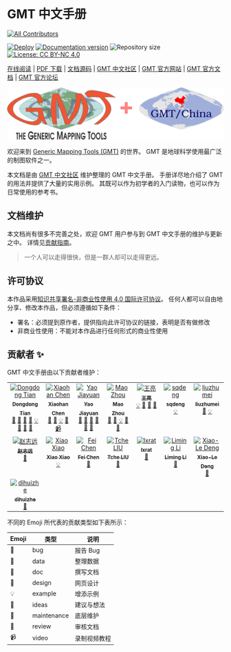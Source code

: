 # GMT 中文手册
<!-- ALL-CONTRIBUTORS-BADGE:START - Do not remove or modify this section -->
[![All Contributors](https://img.shields.io/badge/all_contributors-15-orange.svg?style=flat-square)](#contributors-)
<!-- ALL-CONTRIBUTORS-BADGE:END -->

[![Deploy](https://github.com/gmt-china/GMT_docs/actions/workflows/deploy.yml/badge.svg)](https://github.com/gmt-china/GMT_docs/actions/workflows/deploy.yml)
[![Documentation version](https://img.shields.io/badge/版本-v6.4-blue.svg)](https://docs.gmt-china.org/latest/)
![Repository size](https://img.shields.io/github/repo-size/gmt-china/GMT_Docs)
[![License: CC BY-NC 4.0](https://img.shields.io/badge/License-CC%20BY--NC%204.0-blue.svg)](https://creativecommons.org/licenses/by-nc/4.0/deed.zh)

[在线阅读](https://docs.gmt-china.org/latest/) |
[PDF 下载](https://docs.gmt-china.org/latest/GMT_docs.pdf) |
[文档源码](https://github.com/gmt-china/GMT_Docs) |
[GMT 中文社区](https://gmt-china.org) |
[GMT 官方网站](https://www.generic-mapping-tools.org) |
[GMT 官方文档](https://docs.generic-mapping-tools.org) |
[GMT 官方论坛](https://forum.generic-mapping-tools.org/)

![GMT/China logo](https://raw.githubusercontent.com/gmt-china/logo/master/gmt-china-combined-logo.png)

欢迎来到 [Generic Mapping Tools (GMT)](https://www.generic-mapping-tools.org) 的世界。
GMT 是地球科学使用最广泛的制图软件之一。

本文档是由 [GMT 中文社区](https://gmt-china.org) 维护整理的 GMT 中文手册。
手册详尽地介绍了 GMT 的用法并提供了大量的实用示例。
其既可以作为初学者的入门读物，也可以作为日常使用的参考书。

## 文档维护

本文档尚有很多不完善之处，欢迎 GMT 用户参与到 GMT 中文手册的维护与更新之中。
详情见[贡献指南](https://docs.gmt-china.org/latest/contributing)。

> 一个人可以走得很快，但是一群人却可以走得更远。

## 许可协议

本作品采用[知识共享署名-非商业性使用 4.0 国际许可协议](http://creativecommons.org/licenses/by-nc/4.0/)。
任何人都可以自由地分享、修改本作品，但必须遵循如下条件：

- 署名：必须提到原作者，提供指向此许可协议的链接，表明是否有做修改
- 非商业性使用：不能对本作品进行任何形式的商业性使用

## 贡献者 ✨

GMT 中文手册由以下贡献者维护：

<!-- ALL-CONTRIBUTORS-LIST:START - Do not remove or modify this section -->
<!-- prettier-ignore-start -->
<!-- markdownlint-disable -->
<table>
  <tbody>
    <tr>
      <td align="center" valign="top" width="14.28%"><a href="https://seisman.info"><img src="https://avatars.githubusercontent.com/u/3974108?v=4?s=100" width="100px;" alt="Dongdong Tian"/><br /><sub><b>Dongdong Tian</b></sub></a><br /><a href="#ideas-seisman" title="Ideas, Planning, & Feedback">🤔</a> <a href="#maintenance-seisman" title="Maintenance">🚧</a> <a href="https://github.com/gmt-china/GMT_docs/issues?q=author%3Aseisman" title="Bug reports">🐛</a> <a href="https://github.com/gmt-china/GMT_docs/commits?author=seisman" title="Documentation">📖</a> <a href="#example-seisman" title="Examples">💡</a> <a href="https://github.com/gmt-china/GMT_docs/pulls?q=is%3Apr+reviewed-by%3Aseisman" title="Reviewed Pull Requests">👀</a> <a href="#data-seisman" title="Data">🔣</a> <a href="#design-seisman" title="Design">🎨</a></td>
      <td align="center" valign="top" width="14.28%"><a href="https://github.com/CovMat"><img src="https://avatars.githubusercontent.com/u/26203721?v=4?s=100" width="100px;" alt="Xiaohan Chen"/><br /><sub><b>Xiaohan Chen</b></sub></a><br /><a href="https://github.com/gmt-china/GMT_docs/issues?q=author%3ACovMat" title="Bug reports">🐛</a> <a href="https://github.com/gmt-china/GMT_docs/commits?author=CovMat" title="Documentation">📖</a> <a href="#example-CovMat" title="Examples">💡</a> <a href="https://github.com/gmt-china/GMT_docs/pulls?q=is%3Apr+reviewed-by%3ACovMat" title="Reviewed Pull Requests">👀</a> <a href="#video-CovMat" title="Videos">📹</a></td>
      <td align="center" valign="top" width="14.28%"><a href="https://core-man.github.io/academic/"><img src="https://avatars.githubusercontent.com/u/50591376?v=4?s=100" width="100px;" alt="Yao Jiayuan"/><br /><sub><b>Yao Jiayuan</b></sub></a><br /><a href="https://github.com/gmt-china/GMT_docs/issues?q=author%3Acore-man" title="Bug reports">🐛</a> <a href="#data-core-man" title="Data">🔣</a> <a href="https://github.com/gmt-china/GMT_docs/commits?author=core-man" title="Documentation">📖</a> <a href="#design-core-man" title="Design">🎨</a> <a href="#ideas-core-man" title="Ideas, Planning, & Feedback">🤔</a> <a href="https://github.com/gmt-china/GMT_docs/pulls?q=is%3Apr+reviewed-by%3Acore-man" title="Reviewed Pull Requests">👀</a></td>
      <td align="center" valign="top" width="14.28%"><a href="https://github.com/ZMAlt"><img src="https://avatars.githubusercontent.com/u/35285040?v=4?s=100" width="100px;" alt="Mao Zhou"/><br /><sub><b>Mao Zhou</b></sub></a><br /><a href="https://github.com/gmt-china/GMT_docs/commits?author=ZMAlt" title="Documentation">📖</a> <a href="https://github.com/gmt-china/GMT_docs/pulls?q=is%3Apr+reviewed-by%3AZMAlt" title="Reviewed Pull Requests">👀</a> <a href="#example-ZMAlt" title="Examples">💡</a> <a href="#ideas-ZMAlt" title="Ideas, Planning, & Feedback">🤔</a> <a href="https://github.com/gmt-china/GMT_docs/issues?q=author%3AZMAlt" title="Bug reports">🐛</a></td>
      <td align="center" valign="top" width="14.28%"><a href="https://github.com/wangliang1989"><img src="https://avatars.githubusercontent.com/u/12059719?v=4?s=100" width="100px;" alt="王亮"/><br /><sub><b>王亮</b></sub></a><br /><a href="#example-wangliang1989" title="Examples">💡</a> <a href="#ideas-wangliang1989" title="Ideas, Planning, & Feedback">🤔</a> <a href="https://github.com/gmt-china/GMT_docs/commits?author=wangliang1989" title="Documentation">📖</a> <a href="https://github.com/gmt-china/GMT_docs/pulls?q=is%3Apr+reviewed-by%3Awangliang1989" title="Reviewed Pull Requests">👀</a></td>
      <td align="center" valign="top" width="14.28%"><a href="https://github.com/sqdeng"><img src="https://avatars.githubusercontent.com/u/23623969?v=4?s=100" width="100px;" alt="sqdeng"/><br /><sub><b>sqdeng</b></sub></a><br /><a href="#example-sqdeng" title="Examples">💡</a></td>
      <td align="center" valign="top" width="14.28%"><a href="https://github.com/liuzhumei"><img src="https://avatars.githubusercontent.com/u/10167345?v=4?s=100" width="100px;" alt="liuzhumei"/><br /><sub><b>liuzhumei</b></sub></a><br /><a href="https://github.com/gmt-china/GMT_docs/issues?q=author%3Aliuzhumei" title="Bug reports">🐛</a> <a href="#example-liuzhumei" title="Examples">💡</a></td>
    </tr>
    <tr>
      <td align="center" valign="top" width="14.28%"><a href="https://github.com/zhaozhiyuan1989"><img src="https://avatars.githubusercontent.com/u/23535406?v=4?s=100" width="100px;" alt="赵志远"/><br /><sub><b>赵志远</b></sub></a><br /><a href="https://github.com/gmt-china/GMT_docs/issues?q=author%3Azhaozhiyuan1989" title="Bug reports">🐛</a></td>
      <td align="center" valign="top" width="14.28%"><a href="https://seispider.top/"><img src="https://avatars.githubusercontent.com/u/19745601?v=4?s=100" width="100px;" alt="Xiao Xiao"/><br /><sub><b>Xiao Xiao</b></sub></a><br /><a href="#example-SeisPider" title="Examples">💡</a></td>
      <td align="center" valign="top" width="14.28%"><a href="https://github.com/ohaiyofei"><img src="https://avatars.githubusercontent.com/u/14980765?v=4?s=100" width="100px;" alt="Fei Chen"/><br /><sub><b>Fei Chen</b></sub></a><br /><a href="https://github.com/gmt-china/GMT_docs/issues?q=author%3Aohaiyofei" title="Bug reports">🐛</a></td>
      <td align="center" valign="top" width="14.28%"><a href="https://tchel.github.io"><img src="https://avatars.githubusercontent.com/u/20499442?v=4?s=100" width="100px;" alt="Tche LIU"/><br /><sub><b>Tche LIU</b></sub></a><br /><a href="https://github.com/gmt-china/GMT_docs/issues?q=author%3ATcheL" title="Bug reports">🐛</a></td>
      <td align="center" valign="top" width="14.28%"><a href="https://github.com/lxrat"><img src="https://avatars.githubusercontent.com/u/26783212?v=4?s=100" width="100px;" alt="lxrat"/><br /><sub><b>lxrat</b></sub></a><br /><a href="https://github.com/gmt-china/GMT_docs/issues?q=author%3Alxrat" title="Bug reports">🐛</a></td>
      <td align="center" valign="top" width="14.28%"><a href="https://github.com/cugliming"><img src="https://avatars.githubusercontent.com/u/32346042?v=4?s=100" width="100px;" alt="Liming Li"/><br /><sub><b>Liming Li</b></sub></a><br /><a href="https://github.com/gmt-china/GMT_docs/commits?author=cugliming" title="Documentation">📖</a></td>
      <td align="center" valign="top" width="14.28%"><a href="https://xiaoledeng.github.io/publications/"><img src="https://avatars.githubusercontent.com/u/7454909?v=4?s=100" width="100px;" alt="Xiao-Le Deng"/><br /><sub><b>Xiao-Le Deng</b></sub></a><br /><a href="https://github.com/gmt-china/GMT_docs/issues?q=author%3Axiaoledeng" title="Bug reports">🐛</a></td>
    </tr>
    <tr>
      <td align="center" valign="top" width="14.28%"><a href="https://github.com/dihuizhe"><img src="https://avatars.githubusercontent.com/u/51852716?v=4?s=100" width="100px;" alt="dihuizhe"/><br /><sub><b>dihuizhe</b></sub></a><br /><a href="https://github.com/gmt-china/GMT_docs/issues?q=author%3Adihuizhe" title="Bug reports">🐛</a></td>
    </tr>
  </tbody>
</table>

<!-- markdownlint-restore -->
<!-- prettier-ignore-end -->

<!-- ALL-CONTRIBUTORS-LIST:END -->

不同的 Emoji 所代表的贡献类型如下表所示：

| Emoji | 类型 | 说明 |
|---|---|---|
| 🐛 | bug | 报告 Bug |
| 🔣 | data | 整理数据 |
| 📖 | doc | 撰写文档 |
| 🎨 | design | 网页设计 |
| 💡 | example | 增添示例 |
| 🤔 | ideas | 建议与想法 |
| 🚧 | maintenance | 底层维护 |
| 👀 | review | 审核文档 |
| 📹 | video | 录制视频教程 |
